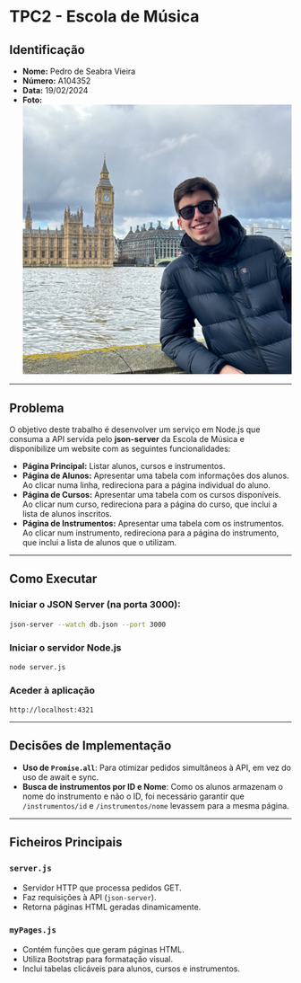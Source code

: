 # TPC2 - Escola de Música

## Identificação
- **Nome:** Pedro de Seabra Vieira
- **Número:** A104352
- **Data:** 19/02/2024
- **Foto:**  
  ![Foto](/assets/img/FotoPerfil.png)

---

## Problema
O objetivo deste trabalho é desenvolver um serviço em Node.js que consuma a API servida pelo **json-server** da Escola de Música e disponibilize um website com as seguintes funcionalidades:

- **Página Principal:** Listar alunos, cursos e instrumentos.
- **Página de Alunos:** Apresentar uma tabela com informações dos alunos. Ao clicar numa linha, redireciona para a página individual do aluno.
- **Página de Cursos:** Apresentar uma tabela com os cursos disponíveis. Ao clicar num curso, redireciona para a página do curso, que inclui a lista de alunos inscritos.
- **Página de Instrumentos:** Apresentar uma tabela com os instrumentos. Ao clicar num instrumento, redireciona para a página do instrumento, que inclui a lista de alunos que o utilizam.

---

## Como Executar
### **Iniciar o JSON Server** (na porta 3000):
```bash
json-server --watch db.json --port 3000
```

### **Iniciar o servidor Node.js**
```bash
node server.js
```

### **Aceder à aplicação**
```
http://localhost:4321
```

---

## Decisões de Implementação
- **Uso de `Promise.all`**: Para otimizar pedidos simultâneos à API, em vez do uso de await e sync.
- **Busca de instrumentos por ID e Nome**: Como os alunos armazenam o nome do instrumento e não o ID, foi necessário garantir que `/instrumentos/id` e `/instrumentos/nome` levassem para a mesma página.
  
---

## Ficheiros Principais

### `server.js`
- Servidor HTTP que processa pedidos GET.
- Faz requisições à API (`json-server`).
- Retorna páginas HTML geradas dinamicamente.

### `myPages.js`
- Contém funções que geram páginas HTML.
- Utiliza Bootstrap para formatação visual.
- Inclui tabelas clicáveis para alunos, cursos e instrumentos.
